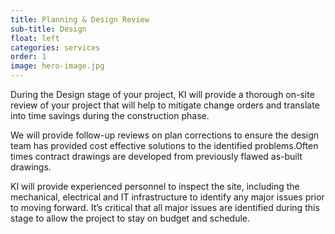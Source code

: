 ```yaml
---
title: Planning & Design Review
sub-title: Design
float: left
categories: services
order: 1
image: hero-image.jpg
---
```


During the Design stage of your project, KI will provide a thorough on-site review of your project that will help to mitigate change orders and translate into time savings during the construction phase.

We will provide follow-up reviews on plan corrections to ensure the design team has provided cost effective solutions to the identified problems.Often times contract drawings are developed from previously flawed as-built drawings.  

KI will provide experienced personnel to inspect the site, including the mechanical, electrical and IT infrastructure to identify any major issues prior to moving forward. It’s critical that all major issues are identified during this stage to allow the project to stay on budget and schedule.
